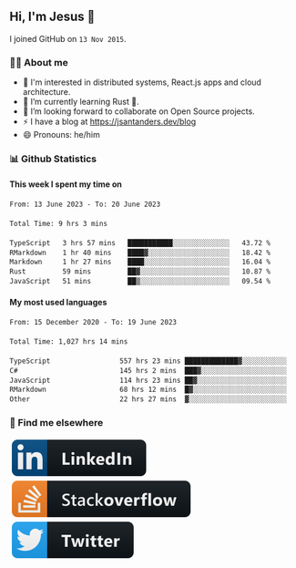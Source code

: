## Hi, I'm Jesus 👋

I joined GitHub on `13 Nov 2015`.

<!-- Talking about you -->

### 👨‍💻 About me

- 👦 I'm interested in distributed systems, React.js apps and cloud architecture.
- 🌱 I’m currently learning Rust 🦀.
- 👯 I’m looking forward to collaborate on Open Source projects.
- ⚡️ I have a blog at <https://jsantanders.dev/blog>
- 😄 Pronouns: he/him

### 📊 Github Statistics

#### This week I spent my time on

<!--START_SECTION:weekly-->

```txt
From: 13 June 2023 - To: 20 June 2023

Total Time: 9 hrs 3 mins

TypeScript   3 hrs 57 mins   ███████████░░░░░░░░░░░░░░   43.72 %
RMarkdown    1 hr 40 mins    ████▓░░░░░░░░░░░░░░░░░░░░   18.42 %
Markdown     1 hr 27 mins    ████░░░░░░░░░░░░░░░░░░░░░   16.04 %
Rust         59 mins         ██▓░░░░░░░░░░░░░░░░░░░░░░   10.87 %
JavaScript   51 mins         ██▒░░░░░░░░░░░░░░░░░░░░░░   09.54 %
```

<!--END_SECTION:weekly-->

#### My most used languages

<!--START_SECTION:alltime-->

```txt
From: 15 December 2020 - To: 19 June 2023

Total Time: 1,027 hrs 14 mins

TypeScript                 557 hrs 23 mins █████████████▓░░░░░░░░░░░   54.26 %
C#                         145 hrs 2 mins  ███▓░░░░░░░░░░░░░░░░░░░░░   14.12 %
JavaScript                 114 hrs 23 mins ██▓░░░░░░░░░░░░░░░░░░░░░░   11.14 %
RMarkdown                  68 hrs 12 mins  █▓░░░░░░░░░░░░░░░░░░░░░░░   06.64 %
Other                      22 hrs 27 mins  ▓░░░░░░░░░░░░░░░░░░░░░░░░   02.19 %
```

<!--END_SECTION:alltime-->

### 📢 Find me elsewhere

<p>
  <a target="_blank" href="https://linkedin.com/in/jsantanders">
    <img src="https://github.com/jsantanders/jsantanders/blob/master/img/linkedin.svg" alt="LinkedIn" style="vertical-align:top; margin:4px">
  </a>
  
  <a target="_blank" href="https://stackoverflow.com/users/7318331/jesus-santander">
    <img src="https://github.com/jsantanders/jsantanders/blob/master/img/stackoverflow.svg" alt="StackOverflow" style="vertical-align:top; margin:4px">
  </a>
  
  <a target="_blank" href="http://twitter.com/jsantanders">
    <img src="https://github.com/jsantanders/jsantanders/blob/master/img/twitter.svg" alt="Twitter" style="vertical-align:top; margin:4px">
  </a>
</p>
